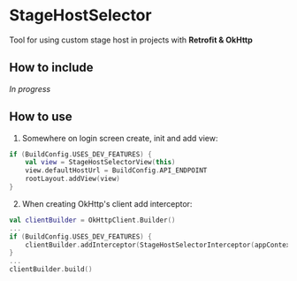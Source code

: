# StageHostSelector

Tool for using custom stage host in projects with **Retrofit & OkHttp**

## How to include
*In progress*

## How to use
1. Somewhere on login screen create, init and add view:
```kotlin
if (BuildConfig.USES_DEV_FEATURES) {
    val view = StageHostSelectorView(this)  
    view.defaultHostUrl = BuildConfig.API_ENDPOINT
    rootLayout.addView(view)
}
```

2. When creating OkHttp's client add interceptor:
```kotlin
val clientBuilder = OkHttpClient.Builder()
...
if (BuildConfig.USES_DEV_FEATURES) {
    clientBuilder.addInterceptor(StageHostSelectorInterceptor(appContext))
}
...
clientBuilder.build()
```
